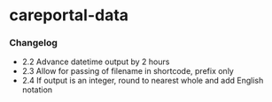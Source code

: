 # careportal-data

### Changelog

* 2.2 Advance datetime output by 2 hours
* 2.3 Allow for passing of filename in shortcode, prefix only
* 2.4 If output is an integer, round to nearest whole and add English notation
